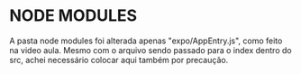 # NODE MODULES
A pasta node modules foi alterada apenas "expo/AppEntry.js", como feito na video aula. Mesmo com o arquivo sendo passado para o index dentro do src, achei necessário colocar aqui também por precaução.
